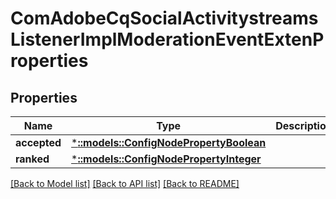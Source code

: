 # ComAdobeCqSocialActivitystreamsListenerImplModerationEventExtenProperties

## Properties
Name | Type | Description | Notes
------------ | ------------- | ------------- | -------------
**accepted** | [***::models::ConfigNodePropertyBoolean**](configNodePropertyBoolean.md) |  | [optional] 
**ranked** | [***::models::ConfigNodePropertyInteger**](configNodePropertyInteger.md) |  | [optional] 

[[Back to Model list]](../README.md#documentation-for-models) [[Back to API list]](../README.md#documentation-for-api-endpoints) [[Back to README]](../README.md)


